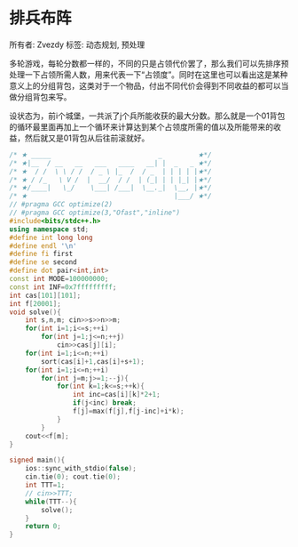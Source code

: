 # 排兵布阵

所有者: Zvezdy
标签: 动态规划, 预处理

多轮游戏，每轮分数都一样的，不同的只是占领代价罢了，那么我们可以先排序预处理一下占领所需人数，用来代表一下“占领度”。同时在这里也可以看出这是某种意义上的分组背包，这类对于一个物品，付出不同代价会得到不同收益的都可以当做分组背包来写。

设状态为，前i个城堡，一共派了j个兵所能收获的最大分数。那么就是一个01背包的循环最里面再加上一个循环来计算达到某个占领度所需的值以及所能带来的收益，然后就又是01背包从后往前滚就好。

```cpp
/* ★ _____                           _         ★*/
/* ★|__  / __   __   ___   ____   __| |  _   _ ★*/
/* ★  / /  \ \ / /  / _ \ |_  /  / _  | | | | |★*/
/* ★ / /_   \ V /  |  __/  / /  | (_| | | |_| |★*/
/* ★/____|   \_/    \___| /___|  \__._|  \__, |★*/
/* ★                                     |___/ ★*/
// #pragma GCC optimize(2)
// #pragma GCC optimize(3,"Ofast","inline")
#include<bits/stdc++.h>
using namespace std;
#define int long long
#define endl '\n'
#define fi first
#define se second
#define dot pair<int,int>
const int MODE=100000000;
const int INF=0x7fffffffff;
int cas[101][101];
int f[20001];
void solve(){
    int s,n,m; cin>>s>>n>>m;
    for(int i=1;i<=s;++i)
        for(int j=1;j<=n;++j)
            cin>>cas[j][i];
    for(int i=1;i<=n;++i)
        sort(cas[i]+1,cas[i]+s+1);
    for(int i=1;i<=n;++i)
        for(int j=m;j>=1;--j){
            for(int k=1;k<=s;++k){
                int inc=cas[i][k]*2+1;
                if(j<inc) break;
                f[j]=max(f[j],f[j-inc]+i*k);
            }
        }
    cout<<f[m];
}

signed main(){
    ios::sync_with_stdio(false);
    cin.tie(0); cout.tie(0);
    int TTT=1;
    // cin>>TTT;
    while(TTT--){
        solve();
    }
    return 0;
}

```
